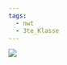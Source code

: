```yaml
---
tags:
  - nwt
  - 3te_Klasse
---
```

![](Layer%203%20swtich%20using%20switched%20virtual%20Interfaces%20(SVIs)%2025-10-2024-16.excalidraw.svg)
